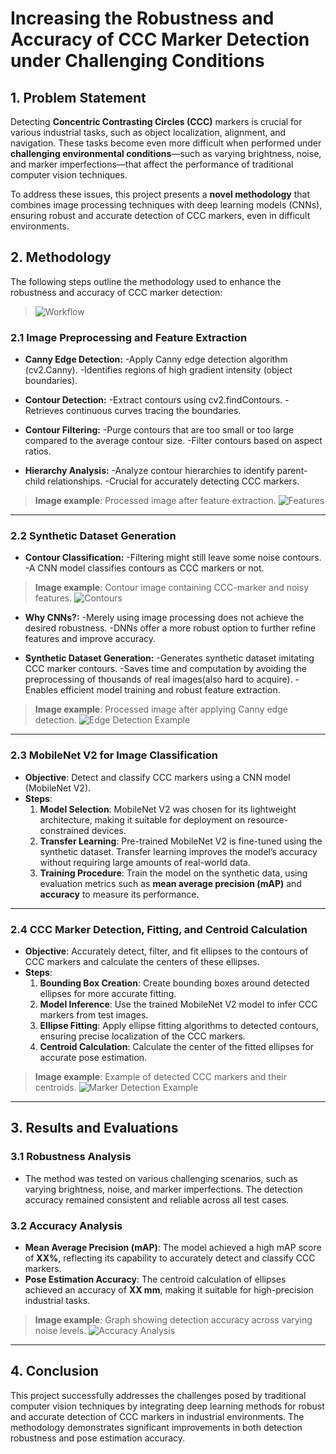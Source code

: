 # Increasing the Robustness and Accuracy of CCC Marker Detection under Challenging Conditions

## 1. Problem Statement

Detecting **Concentric Contrasting Circles (CCC)** markers is crucial for various industrial tasks, such as object localization, alignment, and navigation. These tasks become even more difficult when performed under **challenging environmental conditions**—such as varying brightness, noise, and marker imperfections—that affect the performance of traditional computer vision techniques.


To address these issues, this project presents a **novel methodology** that combines image processing techniques with deep learning models (CNNs), ensuring robust and accurate detection of CCC markers, even in difficult environments.

## 2. Methodology

The following steps outline the methodology used to enhance the robustness and accuracy of CCC marker detection:

> ![Workflow](images/Plot.png)

### 2.1 Image Preprocessing and Feature Extraction

- **Canny Edge Detection:**
  -Apply Canny edge detection algorithm (cv2.Canny).
  -Identifies regions of high gradient intensity (object boundaries).

- **Contour Detection:**
  -Extract contours using cv2.findContours.
  -Retrieves continuous curves tracing the boundaries.

- **Contour Filtering:**
  -Purge contours that are too small or too large compared to the average contour size.
  -Filter contours based on aspect ratios.

- **Hierarchy Analysis:**
  -Analyze contour hierarchies to identify parent-child relationships.
  -Crucial for accurately detecting CCC markers.

> **Image example**: Processed image after feature extraction.
> ![Features](images/feature_extraction.png)

---

### 2.2 Synthetic Dataset Generation

- **Contour Classification:**
  -Filtering might still leave some noise contours.
  -A CNN model classifies contours as CCC markers or not.

> **Image example**: Contour image containing CCC-marker and noisy features.
> ![Contours](images/feature_extraction.png)

- **Why CNNs?:**
  -Merely using image processing does not achieve the desired robustness.
  -DNNs offer a more robust option to further refine features and improve accuracy.

- **Synthetic Dataset Generation:**
  -Generates synthetic dataset imitating CCC marker contours.
  -Saves time and computation by avoiding the preprocessing of thousands of real images(also hard to acquire).
  -Enables efficient model training and robust feature extraction.


> **Image example**: Processed image after applying Canny edge detection.
> ![Edge Detection Example](images/edge_detection_sample.png)

---

### 2.3 MobileNet V2 for Image Classification
- **Objective**: Detect and classify CCC markers using a CNN model (MobileNet V2).
- **Steps**:
  1. **Model Selection**: MobileNet V2 was chosen for its lightweight architecture, making it suitable for deployment on resource-constrained devices.
  2. **Transfer Learning**: Pre-trained MobileNet V2 is fine-tuned using the synthetic dataset. Transfer learning improves the model’s accuracy without requiring large amounts of real-world data.
  3. **Training Procedure**: Train the model on the synthetic data, using evaluation metrics such as **mean average precision (mAP)** and **accuracy** to measure its performance.

---

### 2.4 CCC Marker Detection, Fitting, and Centroid Calculation
- **Objective**: Accurately detect, filter, and fit ellipses to the contours of CCC markers and calculate the centers of these ellipses.
- **Steps**:
  1. **Bounding Box Creation**: Create bounding boxes around detected ellipses for more accurate fitting.
  2. **Model Inference**: Use the trained MobileNet V2 model to infer CCC markers from test images.
  3. **Ellipse Fitting**: Apply ellipse fitting algorithms to detected contours, ensuring precise localization of the CCC markers.
  4. **Centroid Calculation**: Calculate the center of the fitted ellipses for accurate pose estimation.

> **Image example**: Example of detected CCC markers and their centroids.
> ![Marker Detection Example](images/marker_detection_sample.png)

---

## 3. Results and Evaluations

### 3.1 Robustness Analysis
- The method was tested on various challenging scenarios, such as varying brightness, noise, and marker imperfections. The detection accuracy remained consistent and reliable across all test cases.

### 3.2 Accuracy Analysis
- **Mean Average Precision (mAP)**: The model achieved a high mAP score of **XX%**, reflecting its capability to accurately detect and classify CCC markers.
- **Pose Estimation Accuracy**: The centroid calculation of ellipses achieved an accuracy of **XX mm**, making it suitable for high-precision industrial tasks.

> **Image example**: Graph showing detection accuracy across varying noise levels.
> ![Accuracy Analysis](images/accuracy_graph.png)

---

## 4. Conclusion
This project successfully addresses the challenges posed by traditional computer vision techniques by integrating deep learning methods for robust and accurate detection of CCC markers in industrial environments. The methodology demonstrates significant improvements in both detection robustness and pose estimation accuracy.
